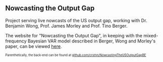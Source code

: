 ## Nowcasting the Output Gap

Project serving live nowcasts of the US output gap, working with Dr. Benjamin Wong, Prof. James Morley and Prof. Tino Berger.

The website for "Nowcasting the Output Gap", in keeping with the mixed-frequency Bayesian VAR model described in Berger, Wong and Morley's paper, can be viewed [here](https://outputgapnow.com/).

<sub><sup>Parenthetically, the back-end can be found at [github.com/crstnn/NowcastingTheUSOutputGapBE](https://github.com/crstnn/NowcastingTheUSOutputGapBE)</sup></sub>
